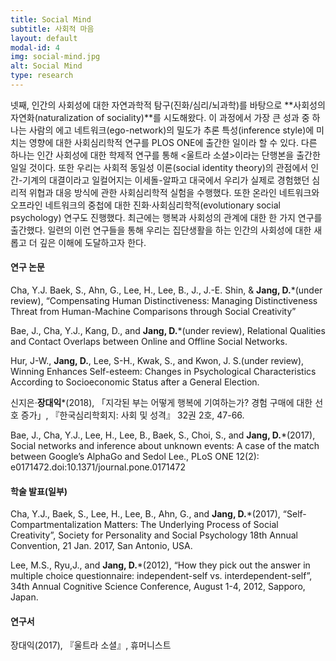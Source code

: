 ```yaml
---
title: Social Mind
subtitle: 사회적 마음
layout: default
modal-id: 4
img: social-mind.jpg
alt: Social Mind
type: research
---
```


넷째, 인간의 사회성에 대한 자연과학적 탐구(진화/심리/뇌과학)를 바탕으로 **사회성의 자연화(naturalization of sociality)**를 시도해왔다. 이 과정에서 가장 큰 성과 중 하나는 사람의 에고 네트워크(ego-network)의 밀도가 추론 특성(inference style)에 미치는 영향에 대한 사회심리학적 연구를 PLOS ONE에 출간한 일이라 할 수 있다. 다른 하나는 인간 사회성에 대한 학제적 연구를 통해 <울트라 소셜>이라는 단행본을 출간한 일일 것이다. 또한 우리는 사회적 동일성 이론(social identity theory)의 관점에서 인간-기계의 대결이라고 일컬어지는 이세돌-알파고 대국에서 우리가 실제로 경험했던 심리적 위협과 대응 방식에 관한 사회심리학적 실험을 수행했다. 또한 온라인 네트워크와 오프라인 네트워크의 중첩에 대한 진화·사회심리학적(evolutionary social psychology) 연구도 진행했다. 최근에는 행복과 사회성의 관계에 대한 한 가지 연구를 출간했다. 일련의 이런 연구들을 통해 우리는 집단생활을 하는 인간의 사회성에 대한 새롭고 더 깊은 이해에 도달하고자 한다.

#### 연구 논문
Cha, Y.J. Baek, S., Ahn, G., Lee, H., Lee, B., J., J.-E. Shin, & **Jang, D.***(under review), “Compensating Human Distinctiveness: Managing Distinctiveness Threat from Human-Machine Comparisons through Social Creativity”

Bae, J., Cha, Y.J., Kang, D., and **Jang, D.***(under review), Relational Qualities and Contact Overlaps between Online and Offline Social Networks.

Hur, J-W., **Jang, D.**, Lee, S-H., Kwak, S., and Kwon, J. S.(under review), Winning Enhances Self-esteem: Changes in Psychological Characteristics According to Socioeconomic Status after a General Election.

신지은·**장대익***(2018), 「지각된 부는 어떻게 행복에 기여하는가? 경험 구매에 대한 선호 증가」, 『한국심리학회지: 사회 및 성격』 32권 2호, 47-66.

Bae, J., Cha, Y.J., Lee, H., Lee, B., Baek, S., Choi, S., and **Jang, D.***(2017), Social networks and inference about unknown events: A case of the match between Google’s AlphaGo and Sedol Lee., PLoS ONE 12(2): e0171472.doi:10.1371/journal.pone.0171472

#### 학술 발표(일부)
Cha, Y.J., Baek, S., Lee, H., Lee, B., Ahn, G., and **Jang, D.***(2017), “Self-Compartmentalization Matters: The Underlying Process of Social Creativity”, Society for Personality and Social Psychology 18th Annual Convention, 21 Jan. 2017, San Antonio, USA.

Lee, M.S., Ryu,J., and **Jang, D.***(2012), “How they pick out the answer in multiple choice questionnaire: independent-self vs. interdependent-self”, 34th Annual Cognitive Science Conference, August 1-4, 2012, Sapporo, Japan.

#### 연구서
장대익(2017), 『울트라 소셜』, 휴머니스트
